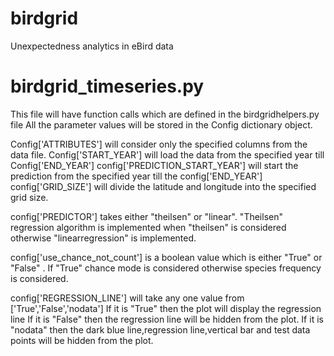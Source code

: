 # birdgrid
Unexpectedness analytics in eBird data

# birdgrid_timeseries.py

This file will have function calls which are defined in the birdgridhelpers.py file
All the parameter values will be stored in the Config dictionary object.

Config['ATTRIBUTES'] will consider only the specified columns from the data file.
Config['START_YEAR'] will load the data from the specified year till Config['END_YEAR']
config['PREDICTION_START_YEAR'] will start the prediction from the specified year till the config['END_YEAR']
config['GRID_SIZE'] will divide the latitude and longitude into the specified grid size.                                                                             

config['PREDICTOR'] takes either "theilsen"  or "linear".
"Theilsen" regression algorithm is implemented when "theilsen" is considered otherwise "linearregression" is implemented.                                                               

config['use_chance_not_count'] is a boolean value which is either "True" or "False" . 
If "True" chance mode is considered otherwise species frequency is considered.                                                              

config['REGRESSION_LINE'] will take any one value from ['True','False','nodata']
If it is "True" then the plot will display the regression line
If it is "False" then the regression line will be hidden from the plot.
If it is "nodata" then the dark blue line,regression line,vertical bar and test data points will be hidden from the plot. 

